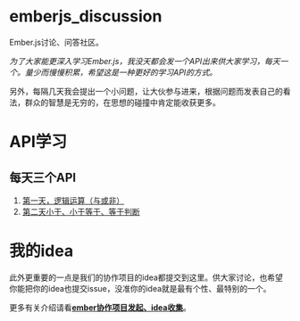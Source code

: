 # emberjs_discussion
Ember.js讨论、问答社区。



*为了大家能更深入学习Ember.js，我没天都会发一个API出来供大家学习，每天一个。量少而慢慢积累，希望这是一种更好的学习API的方式。*

另外，每隔几天我会提出一个小问题，让大伙参与进来，根据问题而发表自己的看法，群众的智慧是无穷的，在思想的碰撞中肯定能收获更多。

# API学习

## 每天三个API

1. [第一天，逻辑运算（与或非）](http://emberteach.ddlisting.com/2016/09/25/and-not-or-operator/)
2. [第二天小于、小于等于、等于判断](http://emberteach.ddlisting.com/2016/09/27/lt-lte-equal/)



# 我的idea

此外更重要的一点是我们的协作项目的idea都提交到这里。供大家讨论，也希望你能把你的idea也提交issue，没准你的idea就是最有个性、最特别的一个。

更多有关介绍请看[**ember协作项目发起、idea收集**](https://github.com/ubuntuvim/emberjs_discussion/blob/master/ember%E5%8D%8F%E4%BD%9C%E9%A1%B9%E7%9B%AE%E5%8F%91%E8%B5%B7%E3%80%81idea%E6%94%B6%E9%9B%86.md)。
